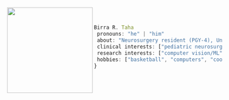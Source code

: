 <h1> <br> </h1>
<img align="left" src="https://pics.craiyon.com/2023-07-08/4c10eac89bc743cc9073b9355d18583d.webp" width="200">
<!-- **img align='right' src="https://media.giphy.com/media/ao9DUiTKH60XS/giphy.gif" width="200">
-->
<h3 alight = "center"> <br> </h3>
 


 ```javascript
 Birra R. Taha
  pronouns: "he" | "him"
  about: "Neurosurgery resident (PGY-4), University of Minnesota"
  clinical interests: ["pediatric neurosurgery", "functional neurosurgery / neuromodulation"]
  research interests: ["computer vision/ML", "neuroimaging"]
  hobbies: ["basketball", "computers", "cooking"]
}

 ```



<!--
**birra-taha/birra-taha** is a ✨ _special_ ✨ repository because its `README.md` (this file) appears on your GitHub profile.

Here are some ideas to get you started:

- 🔭 I’m currently working on ...
- 🌱 I’m currently learning ...
- 👯 I’m looking to collaborate on ...
- 🤔 I’m looking for help with ...
- 💬 Ask me about ...
- 📫 How to reach me: ...
- 😄 Pronouns: ...
- ⚡ Fun fact: ...
-->
